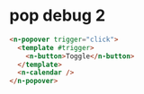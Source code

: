 # pop debug 2

```html
<n-popover trigger="click">
  <template #trigger>
    <n-button>Toggle</n-button>
  </template>
  <n-calendar />
</n-popover>
```
